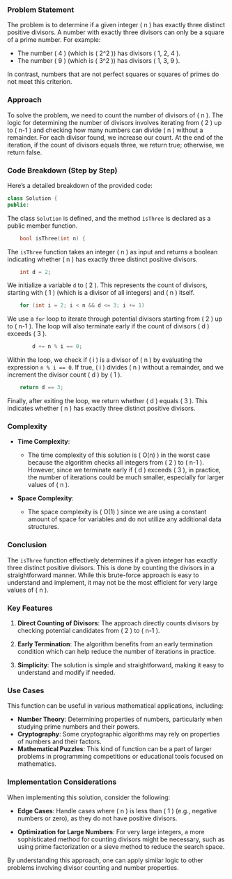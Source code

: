 ### Problem Statement

The problem is to determine if a given integer \( n \) has exactly three distinct positive divisors. A number with exactly three divisors can only be a square of a prime number. For example:
- The number \( 4 \) (which is \( 2^2 \)) has divisors \( 1, 2, 4 \).
- The number \( 9 \) (which is \( 3^2 \)) has divisors \( 1, 3, 9 \).

In contrast, numbers that are not perfect squares or squares of primes do not meet this criterion. 

### Approach

To solve the problem, we need to count the number of divisors of \( n \). The logic for determining the number of divisors involves iterating from \( 2 \) up to \( n-1 \) and checking how many numbers can divide \( n \) without a remainder. For each divisor found, we increase our count. At the end of the iteration, if the count of divisors equals three, we return true; otherwise, we return false.

### Code Breakdown (Step by Step)

Here’s a detailed breakdown of the provided code:

```cpp
class Solution {
public:
```
The class `Solution` is defined, and the method `isThree` is declared as a public member function.

```cpp
    bool isThree(int n) {
```
The `isThree` function takes an integer \( n \) as input and returns a boolean indicating whether \( n \) has exactly three distinct positive divisors.

```cpp
    int d = 2;
```
We initialize a variable `d` to \( 2 \). This represents the count of divisors, starting with \( 1 \) (which is a divisor of all integers) and \( n \) itself. 

```cpp
    for (int i = 2; i < n && d <= 3; i += 1)
```
We use a `for` loop to iterate through potential divisors starting from \( 2 \) up to \( n-1 \). The loop will also terminate early if the count of divisors \( d \) exceeds \( 3 \).

```cpp
        d += n % i == 0;
```
Within the loop, we check if \( i \) is a divisor of \( n \) by evaluating the expression `n % i == 0`. If true, \( i \) divides \( n \) without a remainder, and we increment the divisor count \( d \) by \( 1 \).

```cpp
    return d == 3;
```
Finally, after exiting the loop, we return whether \( d \) equals \( 3 \). This indicates whether \( n \) has exactly three distinct positive divisors.

### Complexity

- **Time Complexity**: 
  - The time complexity of this solution is \( O(n) \) in the worst case because the algorithm checks all integers from \( 2 \) to \( n-1 \). However, since we terminate early if \( d \) exceeds \( 3 \), in practice, the number of iterations could be much smaller, especially for larger values of \( n \).

- **Space Complexity**: 
  - The space complexity is \( O(1) \) since we are using a constant amount of space for variables and do not utilize any additional data structures.

### Conclusion

The `isThree` function effectively determines if a given integer has exactly three distinct positive divisors. This is done by counting the divisors in a straightforward manner. While this brute-force approach is easy to understand and implement, it may not be the most efficient for very large values of \( n \).

### Key Features

1. **Direct Counting of Divisors**: The approach directly counts divisors by checking potential candidates from \( 2 \) to \( n-1 \).

2. **Early Termination**: The algorithm benefits from an early termination condition which can help reduce the number of iterations in practice.

3. **Simplicity**: The solution is simple and straightforward, making it easy to understand and modify if needed.

### Use Cases

This function can be useful in various mathematical applications, including:
- **Number Theory**: Determining properties of numbers, particularly when studying prime numbers and their powers.
- **Cryptography**: Some cryptographic algorithms may rely on properties of numbers and their factors.
- **Mathematical Puzzles**: This kind of function can be a part of larger problems in programming competitions or educational tools focused on mathematics.

### Implementation Considerations

When implementing this solution, consider the following:

- **Edge Cases**: Handle cases where \( n \) is less than \( 1 \) (e.g., negative numbers or zero), as they do not have positive divisors.

- **Optimization for Large Numbers**: For very large integers, a more sophisticated method for counting divisors might be necessary, such as using prime factorization or a sieve method to reduce the search space.

By understanding this approach, one can apply similar logic to other problems involving divisor counting and number properties.